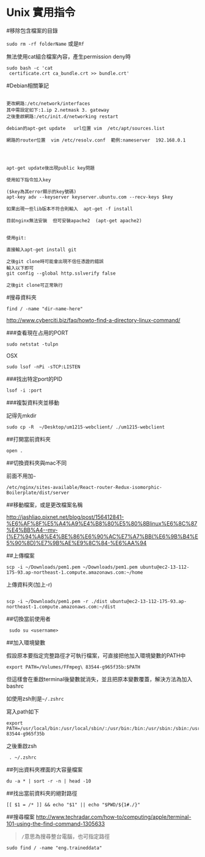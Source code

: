 # Unix 實用指令

#移除包含檔案的目錄

`sudo rm -rf folderName`
或是`Rf`

無法使用cat組合檔案內容，產生permission deny時
```
sudo bash -c 'cat 
 certificate.crt ca_bundle.crt >> bundle.crt'
```



#Debian相關筆記
```

更改網路:/etc/network/interfaces
其中需設定如下:1.ip 2.netmask 3. gateway
之後重啟網路:/etc/init.d/networking restart

debian的apt-get update   url位置 vim  /etc/apt/sources.list

網路的router位置  vim /etc/resolv.conf  範例:nameserver  192.168.0.1




apt-get update後出現public key問題

使用如下指令加入key 

($key為其error顯示的key號碼)
apt-key adv --keyserver keyserver.ubuntu.com --recv-keys $key

如果出現一些lib版本不符合則輸入  apt-get -f install

目前nginx無法安裝  但可安裝apache2  (apt-get apache2)


使用git:

直接輸入apt-get install git

之後git clone時可能會出現不信任憑證的錯誤
輸入以下即可
git config --global http.sslverify false

之後git clone可正常執行 
```

#搜尋資料夾

```
find / -name "dir-name-here"
```
http://www.cyberciti.biz/faq/howto-find-a-directory-linux-command/

###查看現在占用的PORT

```
sudo netstat -tulpn
```

OSX

```
sudo lsof -nPi -sTCP:LISTEN
```

###找出特定port的PID

```
lsof -i :port
```

###複製資料夾並移動

記得先mkdir

```
sudo cp -R  ~/Desktop/um1215-webclient/ ./um1215-webclient
```

##打開當前資料夾

```
open .
```


##切換資料夾與mac不同

前面不用加`~`

```
/etc/nginx/sites-available/React-router-Redux-isomorphic-Boilerplate/dist/server
```

##移動檔案，或是更改檔案名稱


http://jashliao.pixnet.net/blog/post/156412841-%E6%AF%8F%E5%A4%A9%E4%B8%80%E5%80%8Blinux%E6%8C%87%E4%BB%A4--mv-(%E7%94%A8%E4%BE%86%E6%90%AC%E7%A7%BB(%E6%9B%B4%E5%90%8D)%E7%9B%AE%E9%8C%84-%E6%AA%94

##上傳檔案

```
scp -i ~/Downloads/pem1.pem ~/Downloads/pem1.pem ubuntu@ec2-13-112-175-93.ap-northeast-1.compute.amazonaws.com:~/home
```

上傳資料夾(加上-r)

```

scp -i ~/Downloads/pem1.pem -r ./dist ubuntu@ec2-13-112-175-93.ap-northeast-1.compute.amazonaws.com:~/dist

```

##切換當前使用者

```
 sudo su <username>
```

##加入環境變數

假設原本要指定完整路徑才可執行檔案，可直接把他加入環境變數的PATH中

```
export PATH=/Volumes/FFmpeg\ 83544-g965f35b:$PATH

```

但這樣會在重啟terminal後變數就消失，並且把原本變數覆蓋，解決方法為加入bashrc

如使用zsh則是`~/.zshrc`

寫入path如下
```
export PATH=/usr/local/bin:/usr/local/sbin/:/usr/bin:/bin:/usr/sbin:/sbin:/usr/X11/bin:/Volumes/FFmpeg\ 83544-g965f35b

```
之後重啟zsh

```
 . ~/.zshrc
```

##列出資料夾裡面的大容量檔案


```
du -a * | sort -r -n | head -10
```

##找出當前資料夾的絕對路徑

```
[[ $1 = /* ]] && echo "$1" || echo "$PWD/${1#./}"
```


##搜尋檔案
http://www.techradar.com/how-to/computing/apple/terminal-101-using-the-find-command-1305633

>`/`意思為搜尋整台電腦，也可指定路徑

```
sudo find / -name "eng.traineddata"
```
